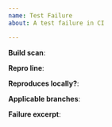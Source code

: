 ```yaml
---
name: Test Failure
about: A test failure in CI

---
```


<!-- Please fill out the following information, and ensure you have attempted to reproduce locally -->

**Build scan**:

**Repro line**:

**Reproduces locally?**:

**Applicable branches**:

**Failure excerpt**:


